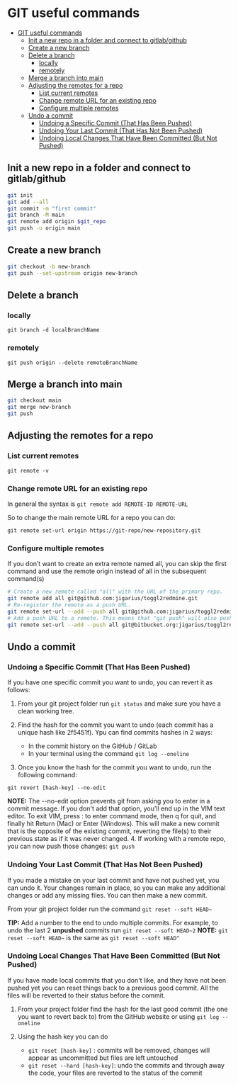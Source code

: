 # GIT useful commands

- [GIT useful commands](#git-useful-commands)
  - [Init a new repo in a folder and connect to gitlab/github](#init-a-new-repo-in-a-folder-and-connect-to-gitlabgithub)
  - [Create a new branch](#create-a-new-branch)
  - [Delete a branch](#delete-a-branch)
    - [locally](#locally)
    - [remotely](#remotely)
  - [Merge a branch into main](#merge-a-branch-into-main)
  - [Adjusting the remotes for a repo](#adjusting-the-remotes-for-a-repo)
    - [List current remotes](#list-current-remotes)
    - [Change remote URL for an existing repo](#change-remote-url-for-an-existing-repo)
    - [Configure multiple remotes](#configure-multiple-remotes)
  - [Undo a commit](#undo-a-commit)
    - [Undoing a Specific Commit (That Has Been Pushed)](#undoing-a-specific-commit-that-has-been-pushed)
    - [Undoing Your Last Commit (That Has Not Been Pushed)](#undoing-your-last-commit-that-has-not-been-pushed)
    - [Undoing Local Changes That Have Been Committed (But Not Pushed)](#undoing-local-changes-that-have-been-committed-but-not-pushed)

## Init a new repo in a folder and connect to gitlab/github

```bash
git init
git add --all
git commit -m "first commit"
git branch -M main
git remote add origin $git_repo
git push -u origin main
```

## Create a new branch

```bash
git checkout -b new-branch
git push --set-upstream origin new-branch
```

## Delete a branch

### locally

`git branch -d localBranchName`

### remotely

`git push origin --delete remoteBranchName`

## Merge a branch into main

```bash
git checkout main
git merge new-branch
git push
```

## Adjusting the remotes for a repo

### List current remotes

`git remote -v`

### Change remote URL for an existing repo

In general the syntax is `git remote add REMOTE-ID REMOTE-URL`

So to change the main remote URL for a repo you can do:

`git remote set-url origin https://git-repo/new-repository.git`

### Configure multiple remotes

If you don’t want to create an extra remote named all, you can skip the first command and use the remote origin instead of all in the subsequent command(s)

```bash
# Create a new remote called "all" with the URL of the primary repo.
git remote add all git@github.com:jigarius/toggl2redmine.git
# Re-register the remote as a push URL.
git remote set-url --add --push all git@github.com:jigarius/toggl2redmine.git
# Add a push URL to a remote. This means that "git push" will also push to this git URL.
git remote set-url --add --push all git@bitbucket.org:jigarius/toggl2redmine.git
```

## Undo a commit

### Undoing a Specific Commit (That Has Been Pushed)

If you have one specific commit you want to undo, you can revert it as follows:

1. From your git project folder run `git status` and make sure you have a clean working tree.
2. Find the hash for the commit you want to undo (each commit has a unique hash like 2f5451f). Ypu can find commits hashes in 2 ways:

   - In the commit history on the GitHub / GitLab
   - In your terminal using the command `git log --oneline`

3. Once you know the hash for the commit you want to undo, run the following command:

`git revert [hash-key] --no-edit`
  
  **NOTE:** The --no-edit option prevents git from asking you to enter in a commit message. If you don't add that option, you'll end up in the VIM text editor. To exit VIM, press : to enter command mode, then q for quit, and finally hit Return (Mac) or Enter (Windows).
  This will make a new commit that is the opposite of the existing commit, reverting the file(s) to their previous state as if it was never changed.
4. If working with a remote repo, you can now push those changes: `git push`

### Undoing Your Last Commit (That Has Not Been Pushed)

If you made a mistake on your last commit and have not pushed yet, you can undo it.
Your changes remain in place, so you can make any additional changes or add any missing files. You can then make a new commit.

From your git project folder run the command `git reset --soft HEAD~`

**TIP:** Add a number to the end to undo multiple commits. For example, to undo the last 2 **unpushed** commits run `git reset --soft HEAD~2`
**NOTE:** `git reset --soft HEAD~` is the same as `git reset --soft HEAD^`

### Undoing Local Changes That Have Been Committed (But Not Pushed)

If you have made local commits that you don't like, and they have not been pushed yet you can reset things back to a previous good commit.
All the files will be reverted to their status before the commit.

1. From your project folder find the hash for the last good commit (the one you want to revert back to) from the GitHub website or using `git log --oneline`
2. Using the hash key you can do

   - `git reset [hash-key]` : commits will be removed, changes will appear as uncommitted but files are left untouched
   - `git reset --hard [hash-key]`: undo the commits and through away the code, your files are reverted to the status of the commit
